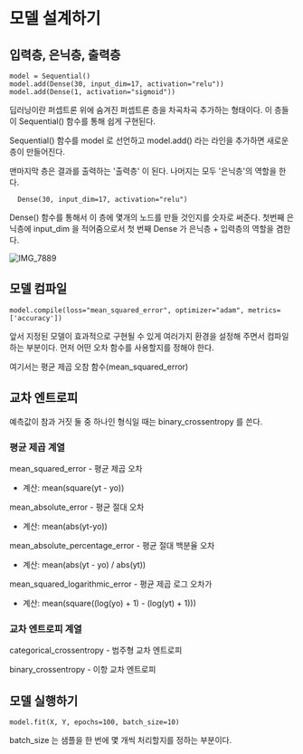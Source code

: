 # 모델 설계하기

## 입력층, 은닉층, 출력층

```
model = Sequential()
model.add(Dense(30, input_dim=17, activation="relu"))
model.add(Dense(1, activation="sigmoid"))
```

딥러닝이란 퍼셉트론 위에 숨겨진 퍼셉트론 층을 차곡차곡 추가하는 형태이다. 이 층들이 Sequential() 함수를 통해 쉽게 구현된다.

Sequential() 함수를 model 로 선언하고 model.add() 라는 라인을 추가하면 새로운 층이 만들어진다.

맨마지막 층은 결과를 출력하는 '출력층' 이 된다. 나머지는 모두 '은닉층'의 역할을 한다.

```
  Dense(30, input_dim=17, activation="relu")
```

Dense() 함수를 통해서 이 층에 몇개의 노드를 만들 것인지를 숫자로 써준다. 첫번째 은닉층에 input_dim 을 적어줌으로서 첫 번째 Dense 가 은닉층 + 입력층의 역할을 겸한다.

![IMG_7889](https://user-images.githubusercontent.com/57530375/134754460-fce13815-af45-44ea-a2b2-c1853d9b3695.JPG)

## 모델 컴파일

```
model.compile(loss="mean_squared_error", optimizer="adam", metrics=['accuracy'])
```

앞서 지정된 모델이 효과적으로 구현될 수 있게 여러가지 환경을 설정해 주면서 컴파일하는 부분이다. 먼저 어떤 오차 함수를 사용할지를 정해야 한다.

여기서는 평균 제곱 오참 함수(mean_squared_error)

## 교차 엔트로피

예측값이 참과 거짓 둘 중 하나인 형식일 때는 binary_crossentropy 를 쓴다.

### 평균 제곱 계열

mean_squared_error - 평균 제곱 오차

- 계산: mean(square(yt - yo))

mean_absolute_error - 평균 절대 오차

- 계산: mean(abs(yt-yo))

mean_absolute_percentage_error - 평균 절대 백분율 오차

- 계산: mean(abs(yt - yo) / abs(yt))

mean_squared_logarithmic_error - 평균 제곱 로그 오차가

- 계산: mean(square((log(yo) + 1) - (log(yt) + 1)))

### 교차 엔트로피 계열

categorical_crossentropy - 범주형 교차 엔트로피

binary_crossentropy - 이항 교차 엔트로피

## 모델 실행하기

```
model.fit(X, Y, epochs=100, batch_size=10)
```

batch_size 는 샘플을 한 번에 몇 개씩 처리할지를 정하는 부분이다.
